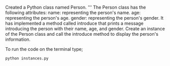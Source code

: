 Created a Python class named Person.
'''
The Person class has the following attributes:
name: representing the person's name.
age: representing the person's age.
gender: representing the person's gender.
It has implemented a method called introduce that prints a message introducing the person with their name, age, and gender.
Create an instance of the Person class and call the introduce method to display the person's information.

To run the code on the terminal type;
```
python instances.py
```
